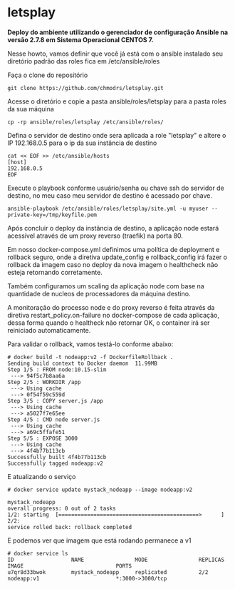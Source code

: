 # letsplay

**Deploy do ambiente utilizando o gerenciador de configuração Ansible na versão 2.7.8 em Sistema Operacional CENTOS 7.**

Nesse howto, vamos definir que você já está com o ansible instalado seu diretório padrão das roles fica em /etc/ansible/roles

Faça o clone do repositório

```
git clone https://github.com/chmodrs/letsplay.git
```

Acesse o diretório e copie a pasta ansible/roles/letsplay para a pasta roles da sua máquina

```
cp -rp ansible/roles/letsplay /etc/ansible/roles/
```

Defina o servidor de destino onde sera aplicada a role "letsplay" e altere o IP 192.168.0.5 para o ip da sua instância de destino

```
cat << EOF >> /etc/ansible/hosts
[host]
192.168.0.5
EOF
```

Execute o playbook conforme usuário/senha ou chave ssh do servidor de destino, no meu caso meu servidor de destino é acessado por chave.

```
ansible-playbook /etc/ansible/roles/letsplay/site.yml -u myuser --private-key=/tmp/keyfile.pem
```

Após concluir o deploy da instância de destino, a aplicação node estará acessível através de um proxy reverso (traefik) na porta 80.

Em nosso docker-compose.yml definimos uma política de deployment e rollback seguro, onde a diretiva update_config e rollback_config irá fazer o rollback da imagem caso no deploy da nova imagem o healthcheck não esteja retornando corretamente.

Também configuramos um scaling da aplicação node com base na quantidade de nucleos de processadores da máquina destino.

A monitoração do processo node e do proxy reverso é feita através da diretiva restart_policy.on-failure no docker-compose de cada aplicação, dessa forma quando o healtheck não retornar OK, o container irá ser reiniciado automaticamente.

Para validar o rollback, vamos testá-lo conforme abaixo:

```
# docker build -t nodeapp:v2 -f DockerfileRollback .
Sending build context to Docker daemon  11.99MB
Step 1/5 : FROM node:10.15-slim
 ---> 94f5c7b8aa6a
Step 2/5 : WORKDIR /app
 ---> Using cache
 ---> 0f54f59c559d
Step 3/5 : COPY server.js /app
 ---> Using cache
 ---> a5027f7e65ee
Step 4/5 : CMD node server.js
 ---> Using cache
 ---> a69c5ffafe51
Step 5/5 : EXPOSE 3000
 ---> Using cache
 ---> 4f4b77b113cb
Successfully built 4f4b77b113cb
Successfully tagged nodeapp:v2
```

E atualizando o serviço

```
# docker service update mystack_nodeapp --image nodeapp:v2

mystack_nodeapp
overall progress: 0 out of 2 tasks 
1/2: starting  [============================================>      ] 
2/2:   
service rolled back: rollback completed
```

E podemos ver que imagem que está rodando permanece a v1

```
# docker service ls
ID                  NAME                MODE                REPLICAS            IMAGE                             PORTS
u7qr8d33bwok        mystack_nodeapp     replicated          2/2                 nodeapp:v1                        *:3000->3000/tcp
```
